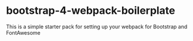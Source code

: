# bootstrap-4-webpack-boilerplate

This is a simple starter pack for setting up your webpack for Bootstrap and FontAwesome
